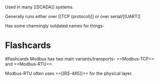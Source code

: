 Used in many [[SCADA]] systems.

Generally runs either over [[TCP (protocol)]] or over serial/[[UART]]

Has some charmingly outdated names for things-

# Flashcards
#flashcards 
Modbus has two main variants/transports- ==Modbus-TCP== and ==Modbus-RTU==.
<!--SR:!2022-03-06,28,270!2022-03-12,29,250-->

Modbus-RTU often uses ==[[RS-485]]== for the physical layer.
<!--SR:!2022-05-05,63,250-->
